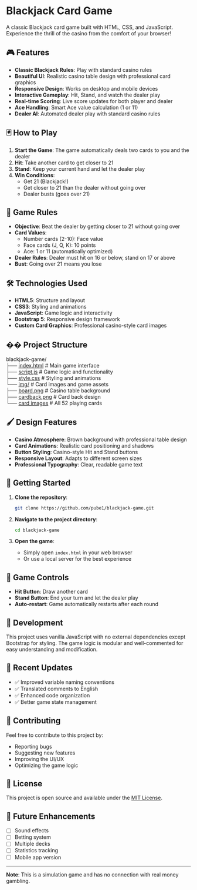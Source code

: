 # Blackjack Card Game

A classic Blackjack card game built with HTML, CSS, and JavaScript. Experience the thrill of the casino from the comfort of your browser!

## 🎮 Features

- **Classic Blackjack Rules**: Play with standard casino rules  
- **Beautiful UI**: Realistic casino table design with professional card graphics  
- **Responsive Design**: Works on desktop and mobile devices  
- **Interactive Gameplay**: Hit, Stand, and watch the dealer play  
- **Real-time Scoring**: Live score updates for both player and dealer  
- **Ace Handling**: Smart Ace value calculation (1 or 11)  
- **Dealer AI**: Automated dealer play with standard casino rules  

## 🃏 How to Play

1. **Start the Game**: The game automatically deals two cards to you and the dealer  
2. **Hit**: Take another card to get closer to 21  
3. **Stand**: Keep your current hand and let the dealer play  
4. **Win Conditions**:  
   - Get 21 (Blackjack!)  
   - Get closer to 21 than the dealer without going over  
   - Dealer busts (goes over 21)  

## 🎯 Game Rules

- **Objective**: Beat the dealer by getting closer to 21 without going over  
- **Card Values**:  
  - Number cards (2-10): Face value  
  - Face cards (J, Q, K): 10 points  
  - Ace: 1 or 11 (automatically optimized)  
- **Dealer Rules**: Dealer must hit on 16 or below, stand on 17 or above  
- **Bust**: Going over 21 means you lose  

## 🛠️ Technologies Used

- **HTML5**: Structure and layout  
- **CSS3**: Styling and animations  
- **JavaScript**: Game logic and interactivity  
- **Bootstrap 5**: Responsive design framework  
- **Custom Card Graphics**: Professional casino-style card images  

## �� Project Structure

blackjack-game/  
├── [index.html](./index.html) # Main game interface  
├── [script.js](./script.js) # Game logic and functionality  
├── [style.css](./style.css) # Styling and animations  
└── [img/](./img) # Card images and game assets  
    ├── [board.png](./img/board.png) # Casino table background  
    ├── [cardback.png](./img/cardback.png) # Card back design  
    └── [card images](./img) # All 52 playing cards

## 🖌️ Design Features

- **Casino Atmosphere**: Brown background with professional table design  
- **Card Animations**: Realistic card positioning and shadows  
- **Button Styling**: Casino-style Hit and Stand buttons  
- **Responsive Layout**: Adapts to different screen sizes  
- **Professional Typography**: Clear, readable game text  

## 🚀 Getting Started

1. **Clone the repository**:
   ```bash
   git clone https://github.com/pube1/blackjack-game.git
   ```

2. **Navigate to the project directory**:
   ```bash
   cd blackjack-game
   ```

3. **Open the game**:
   - Simply open `index.html` in your web browser
   - Or use a local server for the best experience

## 🎲 Game Controls

- **Hit Button**: Draw another card
- **Stand Button**: End your turn and let the dealer play
- **Auto-restart**: Game automatically restarts after each round

## 🔧 Development

This project uses vanilla JavaScript with no external dependencies except Bootstrap for styling. The game logic is modular and well-commented for easy understanding and modification.

## 📝 Recent Updates

- ✅ Improved variable naming conventions
- ✅ Translated comments to English
- ✅ Enhanced code organization
- ✅ Better game state management

## 🤝 Contributing

Feel free to contribute to this project by:
- Reporting bugs
- Suggesting new features
- Improving the UI/UX
- Optimizing the game logic

## 📄 License

This project is open source and available under the [MIT License](LICENSE).

## 🎯 Future Enhancements

- [ ] Sound effects
- [ ] Betting system
- [ ] Multiple decks
- [ ] Statistics tracking
- [ ] Mobile app version

---

**Note**: This is a simulation game and has no connection with real money gambling.

